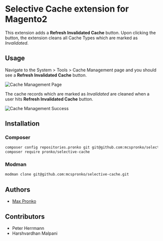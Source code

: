 # Selective Cache extension for Magento2

This extension adds a **Refresh Invalidated Cache** button. Upon clicking the button, the extension cleans all Cache Types which are marked as *Invalidated*.

## Usage

Navigate to the System > Tools > Cache Management page and you should see a **Refresh Invalidated Cache** button.

![Cache Management Page](https://raw.githubusercontent.com/mcspronko/selective-cache/master/docs/cache-management-button.png)

The cache records which are marked as *Invalidated* are cleaned when a user hits **Refresh Invalidated Cache** button.

![Cache Management Success](https://raw.githubusercontent.com/mcspronko/selective-cache/master/docs/cache-management-success.png)

## Installation

### Composer

```bash
composer config repositories.pronko git git@github.com:mcspronko/selective-cache.git
composer require pronko/selective-cache
```

### Modman

```bash
modman clone git@github.com:mcspronko/selective-cache.git
```

## Authors

* [Max Pronko](https://www.maxpronko.com)

## Contributors

* Peter Herrmann
* Harshvardhan Malpani
